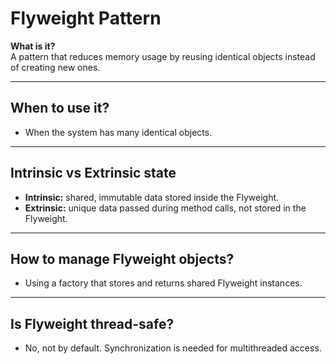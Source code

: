 # Flyweight Pattern

**What is it?**  
A pattern that reduces memory usage by reusing identical objects instead of creating new ones.

---

## When to use it?
- When the system has many identical objects.

---

## Intrinsic vs Extrinsic state
- **Intrinsic:** shared, immutable data stored inside the Flyweight.
- **Extrinsic:** unique data passed during method calls, not stored in the Flyweight.

---

## How to manage Flyweight objects?
- Using a factory that stores and returns shared Flyweight instances.

---

## Is Flyweight thread-safe?
- No, not by default. Synchronization is needed for multithreaded access.
